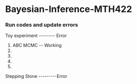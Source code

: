 # Bayesian-Inference-MTH422
### Run codes and update errors
Toy experiment  -------- Error
1. ABC MCMC -- Working
2.
3.
4.
5.

Stepping Stone ---------Error
